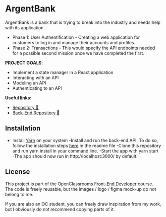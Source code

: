 # ArgentBank

ArgentBank is a bank that is trying to break into the industry and needs help with its application.

- Phase 1: User Authentification - Creating a web application for customers to log in and manage their accounts and profiles.
- Phase 2: Transactions - This would specify the API endpoints needed for a possible second mission once we have completed the first.

**PROJECT GOALS**:

- Implement a state manager in a React application
- Interacting with an API
- Modeling an API
- Authenticating to an API

**Useful links:**

- [Repository 📖](https://github.com/BenjaminLesne/BenjaminLesne_13_05122021)
- [Back-End Repository 📖](https://github.com/OpenClassrooms-Student-Center/Project-10-Bank-API)

## Installation

- Install [Yarn](https://yarnpkg.com/) on your system
-Install and run the back-end API. To do so, follow the installation steps [here](https://github.com/OpenClassrooms-Student-Center/Project-10-Bank-API) in the readme file
-Clone this repository and run yarn install in your command line.
-Start the app with yarn start
-The app should now run in http://localhost:3000/ by default.

## License

This project is part of the OpenClassrooms [Front-End Developer](https://openclassrooms.com/fr/paths/314-developpeur-front-end) course. The code is freely reusable, but the images / logo / figma mock-up do not belong to me.

If you are also an OC student, you can freely draw inspiration from my work, but I obviously do not recommend copying parts of it.
